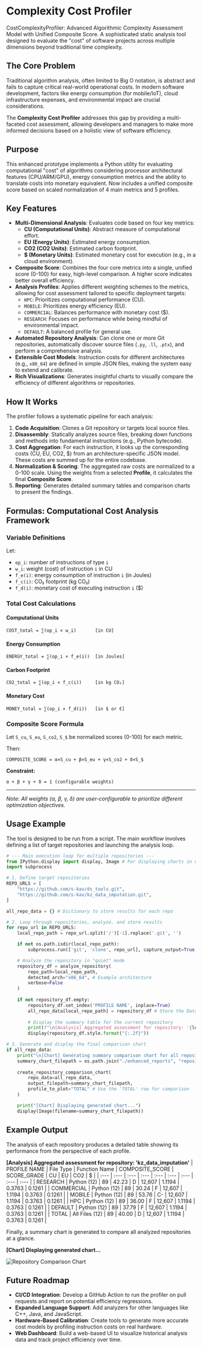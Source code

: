 
# Complexity Cost Profiler

CostComplexityProfiler: Advanced Algorithmic Complexity Assessment Model with Unified Composite Score.
A sophisticated static analysis tool designed to evaluate the "cost" of software projects across multiple dimensions beyond traditional time complexity.

## The Core Problem

Traditional algorithm analysis, often limited to Big O notation, is abstract and fails to capture critical real-world operational costs. In modern software development, factors like energy consumption (for mobile/IoT), cloud infrastructure expenses, and environmental impact are crucial considerations.

The **Complexity Cost Profiler** addresses this gap by providing a multi-faceted cost assessment, allowing developers and managers to make more informed decisions based on a holistic view of software efficiency.

## Purpose 

This enhanced prototype implements a Python utility for evaluating computational "cost" of algorithms considering processor architectural features (CPU/ARM/GPU), energy consumption metrics and the ability to translate costs into monetary equivalent. Now includes a unified composite score based on scaled normalization of 4 main metrics and 5 profiles.

## Key Features

-   **Multi-Dimensional Analysis**: Evaluates code based on four key metrics:
    -   **CU (Computational Units)**: Abstract measure of computational effort.
    -   **EU (Energy Units)**: Estimated energy consumption.
    -   **CO2 (CO2 Units)**: Estimated carbon footprint.
    -   **$ (Monetary Units)**: Estimated monetary cost for execution (e.g., in a cloud environment).
-   **Composite Score**: Combines the four core metrics into a single, unified score (0-100) for easy, high-level comparison. A higher score indicates better overall efficiency.
-   **Analysis Profiles**: Applies different weighting schemes to the metrics, allowing for cost assessment tailored to specific deployment targets:
    -   `HPC`: Prioritizes computational performance (CU).
    -   `MOBILE`: Prioritizes energy efficiency (EU).
    -   `COMMERCIAL`: Balances performance with monetary cost ($).
    -   `RESEARCH`: Focuses on performance while being mindful of environmental impact.
    -   `DEFAULT`: A balanced profile for general use.
-   **Automated Repository Analysis**: Can clone one or more Git repositories, automatically discover source files (`.py`, `.ll`, `.ptx`), and perform a comprehensive analysis.
-   **Extensible Cost Models**: Instruction costs for different architectures (e.g., `x86_64`) are defined in simple JSON files, making the system easy to extend and calibrate.
-   **Rich Visualizations**: Generates insightful charts to visually compare the efficiency of different algorithms or repositories.

## How It Works

The profiler follows a systematic pipeline for each analysis:

1.  **Code Acquisition**: Clones a Git repository or targets local source files.
2.  **Disassembly**: Statically analyzes source files, breaking down functions and methods into fundamental instructions (e.g., Python bytecode).
3.  **Cost Aggregation**: For each instruction, it looks up the corresponding costs (CU, EU, CO2, $) from an architecture-specific JSON model. These costs are summed up for the entire codebase.
4.  **Normalization & Scoring**: The aggregated raw costs are normalized to a 0-100 scale. Using the weights from a selected **Profile**, it calculates the final **Composite Score**.
5.  **Reporting**: Generates detailed summary tables and comparison charts to present the findings.

## Formulas: Computational Cost Analysis Framework

### Variable Definitions

Let:
- `op_i`: number of instructions of type `i`
- `w_i`: weight (cost) of instruction `i` in CU
- `f_e(i)`: energy consumption of instruction `i` (in Joules)
- `f_c(i)`: CO₂ footprint (kg CO₂)
- `f_d(i)`: monetary cost of executing instruction `i` ($)

### Total Cost Calculations

#### Computational Units
```
COST_total = ∑(op_i × w_i)       [in CU]
```

#### Energy Consumption
```
ENERGY_total = ∑(op_i × f_e(i))  [in Joules]
```

#### Carbon Footprint
```
CO2_total = ∑(op_i × f_c(i))     [in kg CO₂]
```

#### Monetary Cost
```
MONEY_total = ∑(op_i × f_d(i))   [in $ or €]
```

### Composite Score Formula

Let `S_cu`, `S_eu`, `S_co2`, `S_$` be normalized scores (0-100) for each metric.


Then:
```
COMPOSITE_SCORE = α×S_cu + β×S_eu + γ×S_co2 + δ×S_$
```

**Constraint:**
```
α + β + γ + δ = 1 (configurable weights)
```

---

*Note: All weights (α, β, γ, δ) are user-configurable to prioritize different optimization objectives.*

## Usage Example

The tool is designed to be run from a script. The main workflow involves defining a list of target repositories and launching the analysis loop.

```python
# --- Main execution loop for multiple repositories ---
from IPython.display import display, Image # For displaying charts in notebooks
import subprocess

# 1. Define target repositories
REPO_URLS = [
    "https://github.com/s-kav/ds_tools.git",
    "https://github.com/s-kav/kz_data_imputation.git",
]

all_repo_data = {} # Dictionary to store results for each repo

# 2. Loop through repositories, analyze, and store results
for repo_url in REPO_URLS:
    local_repo_path = repo_url.split('/')[-1].replace('.git', '')

    if not os.path.isdir(local_repo_path):
        subprocess.run(['git', 'clone', repo_url], capture_output=True, text=True)

    # Analyze the repository in "quiet" mode
    repository_df = analyze_repository(
        repo_path=local_repo_path,
        detected_arch="x86_64", # Example architecture
        verbose=False 
    )
    
    if not repository_df.empty:
        repository_df.set_index('PROFILE NAME', inplace=True)
        all_repo_data[local_repo_path] = repository_df # Store the DataFrame
        
        # Display the summary table for the current repository
        print(f"\n[Analysis] Aggregated assessment for repository: '{local_repo_path}'")
        display(repository_df.style.format("{:.2f}"))

# 3. Generate and display the final comparison chart
if all_repo_data:
    print("\n[Chart] Generating summary comparison chart for all repositories...")
    summary_chart_filepath = os.path.join("./enhanced_reports", "repository_comparison_summary.png")
    
    create_repository_comparison_chart(
        repo_data=all_repo_data,
        output_filepath=summary_chart_filepath,
        profile_to_plot="TOTAL" # Use the 'TOTAL' row for comparison
    )

    print("[Chart] Displaying generated chart...")
    display(Image(filename=summary_chart_filepath))
```

## Example Output

The analysis of each repository produces a detailed table showing its performance from the perspective of each profile.

**[Analysis] Aggregated assessment for repository: 'kz_data_imputation'**
| PROFILE NAME | File Type | Function Name | COMPOSITE_SCORE | SCORE_GRADE | CU | EU | CO2 | $ |
| :--- | :--- | :--- | :--- | :--- | :--- | :--- | :--- | :--- |
| RESEARCH | Python (12) | 89 | 42.23 | D | 12,607 | 1.1194 | 0.3763 | 0.1261 |
| COMMERCIAL | Python (12) | 89 | 30.24 | F | 12,607 | 1.1194 | 0.3763 | 0.1261 |
| MOBILE | Python (12) | 89 | 53.76 | C- | 12,607 | 1.1194 | 0.3763 | 0.1261 |
| HPC | Python (12) | 89 | 36.00 | F | 12,607 | 1.1194 | 0.3763 | 0.1261 |
| DEFAULT | Python (12) | 89 | 37.79 | F | 12,607 | 1.1194 | 0.3763 | 0.1261 |
| TOTAL | All Files (12) | 89 | 40.00 | D | 12,607 | 1.1194 | 0.3763 | 0.1261 |

Finally, a summary chart is generated to compare all analyzed repositories at a glance.

**[Chart] Displaying generated chart...**

![Repository Comparison Chart](./results/repository_comparison_summary_10_repos.png)

## Future Roadmap

-   **CI/CD Integration**: Develop a GitHub Action to run the profiler on pull requests and report on potential efficiency regressions.
-   **Expanded Language Support**: Add analyzers for other languages like C++, Java, and JavaScript.
-   **Hardware-Based Calibration**: Create tools to generate more accurate cost models by profiling instruction costs on real hardware.
-   **Web Dashboard**: Build a web-based UI to visualize historical analysis data and track project efficiency over time.
